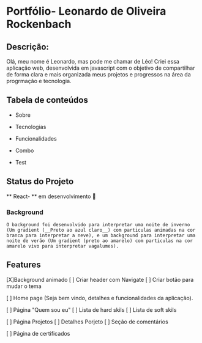 # Portfólio- Leonardo de Oliveira Rockenbach

## Descrição: 

Olá, meu nome é Leonardo, mas pode me chamar de Léo!
Criei essa aplicação web, desenvolvida em javascript com o objetivo de compartilhar de forma clara e mais 
organizada meus projetos e progressos na área da progrmação e tecnologia. 

## Tabela de conteúdos 

* Sobre

* Tecnologias

* Funcionalidades

* Combo

* Test

## Status do Projeto

 ** React- ** em desenvolvimento 🚀

 

 ### Background 
    O background foi desenvolvido para interpretar uma noite de inverno (Um gradient (__Preto ao azul claro__) com particulas animadas na cor branca para interpretar a neve), e um background para interpretar uma noite de verão (Um gradient (preto ao amarelo) com particulas na cor amarelo vivo para interpretar vagalumes). 

## Features 
[X]Background animado 
[ ] Criar header com Navigate
[ ] Criar botão para mudar o tema

[ ] Home page (Seja bem vindo, detalhes e funcionalidades da aplicação).

[ ] Página  "Quem sou eu"
    [ ] Lista de hard skils
    [ ] Lista de soft skils

[ ] Página Projetos
    [ ] Detalhes Porjeto
    [ ] Seção de comentários

[ ] Página de certificados




    

